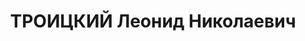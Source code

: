 ---
title: ТРОИЦКИЙ Леонид Николаевич
description: 'Род. в 1891, г. Рига, русский, б/п. Проживал: без определенных занятий
  и местожительства.

  Арестован 10.06.1937. Обв. по ст. 58-10 УК РСФСР. Решение: водный отдел УНКВД РО,
  09.05.1939 – дело на основании ст.4 п.5 УПК прекращено, из-под стражи освобожден'
---